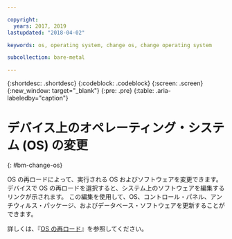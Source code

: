 ```yaml
---

copyright:
  years: 2017, 2019
lastupdated: "2018-04-02"

keywords: os, operating system, change os, change operating system

subcollection: bare-metal

---
```


{:shortdesc: .shortdesc}
{:codeblock: .codeblock}
{:screen: .screen}
{:new_window: target="_blank"}
{:pre: .pre}
{:table: .aria-labeledby="caption"}


# デバイス上のオペレーティング・システム (OS) の変更
{: #bm-change-os}

OS の再ロードによって、実行される OS およびソフトウェアを変更できます。 デバイスで OS の再ロードを選択すると、システム上のソフトウェアを編集するリンクが示されます。 この編集を使用して、OS、コントロール・パネル、アンチウィルス・パッケージ、およびデータベース・ソフトウェアを更新することができます。

詳しくは、『[OS の再ロード](/docs/infrastructure/software?topic=software-reloading-the-os)』を参照してください。
